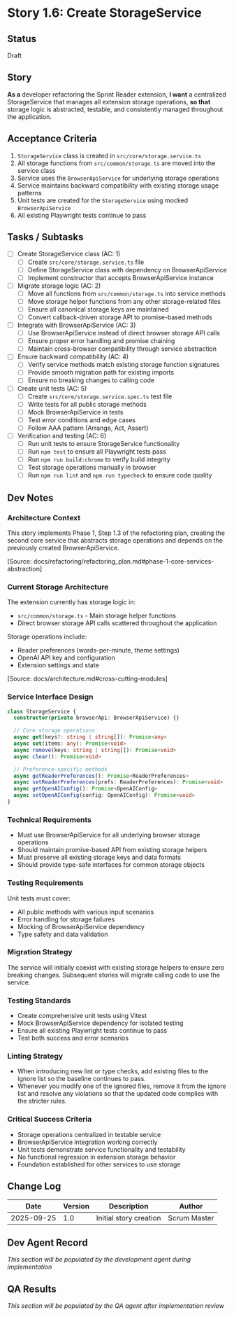 # Story 1.6: Create StorageService

## Status
Draft

## Story
**As a** developer refactoring the Sprint Reader extension,
**I want** a centralized StorageService that manages all extension storage operations,
**so that** storage logic is abstracted, testable, and consistently managed throughout the application.

## Acceptance Criteria
1. `StorageService` class is created in `src/core/storage.service.ts`
2. All storage functions from `src/common/storage.ts` are moved into the service class
3. Service uses the `BrowserApiService` for underlying storage operations
4. Service maintains backward compatibility with existing storage usage patterns
5. Unit tests are created for the `StorageService` using mocked `BrowserApiService`
6. All existing Playwright tests continue to pass

## Tasks / Subtasks
- [ ] Create StorageService class (AC: 1)
  - [ ] Create `src/core/storage.service.ts` file
  - [ ] Define StorageService class with dependency on BrowserApiService
  - [ ] Implement constructor that accepts BrowserApiService instance
- [ ] Migrate storage logic (AC: 2)
  - [ ] Move all functions from `src/common/storage.ts` into service methods
  - [ ] Move storage helper functions from any other storage-related files
  - [ ] Ensure all canonical storage keys are maintained
  - [ ] Convert callback-driven storage API to promise-based methods
- [ ] Integrate with BrowserApiService (AC: 3)
  - [ ] Use BrowserApiService instead of direct browser storage API calls
  - [ ] Ensure proper error handling and promise chaining
  - [ ] Maintain cross-browser compatibility through service abstraction
- [ ] Ensure backward compatibility (AC: 4)
  - [ ] Verify service methods match existing storage function signatures
  - [ ] Provide smooth migration path for existing imports
  - [ ] Ensure no breaking changes to calling code
- [ ] Create unit tests (AC: 5)
  - [ ] Create `src/core/storage.service.spec.ts` test file
  - [ ] Write tests for all public storage methods
  - [ ] Mock BrowserApiService in tests
  - [ ] Test error conditions and edge cases
  - [ ] Follow AAA pattern (Arrange, Act, Assert)
- [ ] Verification and testing (AC: 6)
  - [ ] Run unit tests to ensure StorageService functionality
  - [ ] Run `npm test` to ensure all Playwright tests pass
  - [ ] Run `npm run build:chrome` to verify build integrity
  - [ ] Test storage operations manually in browser
  - [ ] Run `npm run lint` and `npm run typecheck` to ensure code quality

## Dev Notes

### Architecture Context
This story implements Phase 1, Step 1.3 of the refactoring plan, creating the second core service that abstracts storage operations and depends on the previously created BrowserApiService.

[Source: docs/refactoring/refactoring_plan.md#phase-1-core-services-abstraction]

### Current Storage Architecture
The extension currently has storage logic in:
- `src/common/storage.ts` - Main storage helper functions
- Direct browser storage API calls scattered throughout the application

Storage operations include:
- Reader preferences (words-per-minute, theme settings)
- OpenAI API key and configuration
- Extension settings and state

[Source: docs/architecture.md#cross-cutting-modules]

### Service Interface Design
```typescript
class StorageService {
  constructor(private browserApi: BrowserApiService) {}

  // Core storage operations
  async get(keys?: string | string[]): Promise<any>
  async set(items: any): Promise<void>
  async remove(keys: string | string[]): Promise<void>
  async clear(): Promise<void>

  // Preference-specific methods
  async getReaderPreferences(): Promise<ReaderPreferences>
  async setReaderPreferences(prefs: ReaderPreferences): Promise<void>
  async getOpenAIConfig(): Promise<OpenAIConfig>
  async setOpenAIConfig(config: OpenAIConfig): Promise<void>
}
```

### Technical Requirements
- Must use BrowserApiService for all underlying browser storage operations
- Should maintain promise-based API from existing storage helpers
- Must preserve all existing storage keys and data formats
- Should provide type-safe interfaces for common storage objects

### Testing Requirements
Unit tests must cover:
- All public methods with various input scenarios
- Error handling for storage failures
- Mocking of BrowserApiService dependency
- Type safety and data validation

### Migration Strategy
The service will initially coexist with existing storage helpers to ensure zero breaking changes. Subsequent stories will migrate calling code to use the service.

### Testing Standards
- Create comprehensive unit tests using Vitest
- Mock BrowserApiService dependency for isolated testing
- Ensure all existing Playwright tests continue to pass
- Test both success and error scenarios

### Linting Strategy
- When introducing new lint or type checks, add existing files to the ignore list so the baseline continues to pass.
- Whenever you modify one of the ignored files, remove it from the ignore list and resolve any violations so that the updated code complies with the stricter rules.

### Critical Success Criteria
- Storage operations centralized in testable service
- BrowserApiService integration working correctly
- Unit tests demonstrate service functionality and testability
- No functional regression in extension storage behavior
- Foundation established for other services to use storage

## Change Log
| Date | Version | Description | Author |
|------|---------|-------------|--------|
| 2025-09-25 | 1.0 | Initial story creation | Scrum Master |

## Dev Agent Record
*This section will be populated by the development agent during implementation*

## QA Results
*This section will be populated by the QA agent after implementation review*